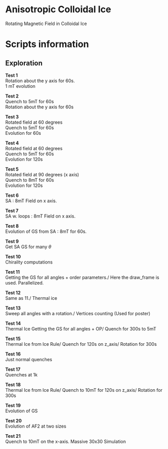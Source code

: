 # Anisotropic Colloidal Ice
Rotating Magnetic Field in Colloidal Ice


# Scripts information

## Exploration

**Test 1**\
Rotation about the y axis for 60s.\
1 mT evolution

**Test 2**\
Quench to 5mT for 60s\
Rotation about the y axis for 60s

**Test 3**\
Rotated field at 60 degrees\
Quench to 5mT for 60s\
Evolution for 60s 

**Test 4**\
Rotated field at 60 degrees\
Quench to 5mT for 60s\
Evolution for 120s

**Test 5**\
Rotated field at 90 degrees (x axis)\
Quench to 8mT for 60s\
Evolution for 120s

**Test 6**\
SA : 8mT Field on x axis.

**Test 7**\
SA w. loops : 8mT Field on x axis.

**Test 8**\
Evolution of GS from SA :  8mT for 60s.

**Test 9**\
Get SA GS for many $\theta$

**Test 10**\
Chirality computations

**Test 11**\
Getting the GS for all angles + order parameters./
Here the draw_frame is used.
Parallelized.

**Test 12**\
Same as 11./
Thermal ice

**Test 13**\
Sweep all angles with a rotation./
Vertices counting (Used for poster)

**Test 14**\
Thermal Ice
Getting the GS for all angles + OP/
Quench for 300s to 5mT

**Test 15**\
Thermal Ice from Ice Rule/
Quench for 120s on z_axis/
Rotation for 300s

**Test 16**\
Just normal quenches

**Test 17**\
Quenches at 1k

**Test 18**\
Thermal Ice from Ice Rule/
Quench to 10mT for 120s on z_axis/
Rotation for 300s

**Test 19**\
Evolution of GS

**Test 20**\
Evolution of AF2 at two sizes

**Test 21**\
Quench to 10mT on the x-axis.
Massive 30x30 Simulation